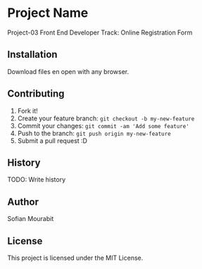 # Project Name

Project-03 Front End Developer Track: Online Registration Form

## Installation

Download files en open with any browser.

## Contributing

1. Fork it!
2. Create your feature branch: `git checkout -b my-new-feature`
3. Commit your changes: `git commit -am 'Add some feature'`
4. Push to the branch: `git push origin my-new-feature`
5. Submit a pull request :D

## History

TODO: Write history

## Author

Sofian Mourabit

## License

This project is licensed under the MIT License.
